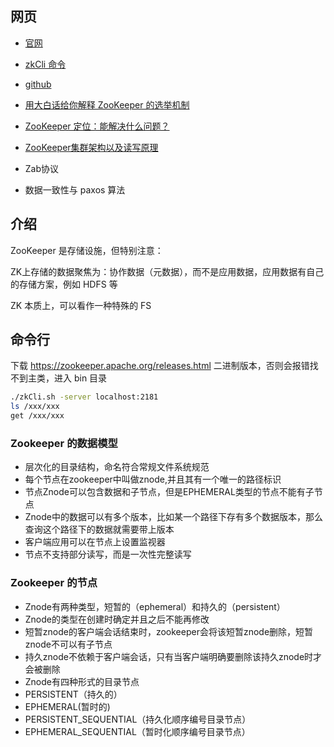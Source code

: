 
## 网页

- [官网](https://zookeeper.apache.org/)
- [zkCli 命令](https://zookeeper.apache.org/doc/r3.6.0/zookeeperCLI.html)
- [github](https://github.com/apache/zookeeper)
- [用大白话给你解释 ZooKeeper 的选举机制](http://dockerone.com/article/696772)
- [ZooKeeper 定位：能解决什么问题？](https://ningg.top/zookeeper-positioning/)
- [ZooKeeper集群架构以及读写原理](https://mp.weixin.qq.com/s/F5cS-W4WyuRwc8dGPVy0dQ)

- Zab协议
- 数据一致性与 paxos 算法


## 介绍

ZooKeeper 是存储设施，但特别注意：

ZK上存储的数据聚焦为：协作数据（元数据），而不是应用数据，应用数据有自己的存储方案，例如 HDFS 等

ZK 本质上，可以看作一种特殊的 FS

## 命令行

下载 https://zookeeper.apache.org/releases.html 二进制版本，否则会报错找不到主类，进入 bin 目录

```bash
./zkCli.sh -server localhost:2181
ls /xxx/xxx
get /xxx/xxx
```


### Zookeeper 的数据模型

- 层次化的目录结构，命名符合常规文件系统规范
- 每个节点在zookeeper中叫做znode,并且其有一个唯一的路径标识
- 节点Znode可以包含数据和子节点，但是EPHEMERAL类型的节点不能有子节点
- Znode中的数据可以有多个版本，比如某一个路径下存有多个数据版本，那么查询这个路径下的数据就需要带上版本
- 客户端应用可以在节点上设置监视器
- 节点不支持部分读写，而是一次性完整读写

### Zookeeper 的节点

- Znode有两种类型，短暂的（ephemeral）和持久的（persistent）
- Znode的类型在创建时确定并且之后不能再修改
- 短暂znode的客户端会话结束时，zookeeper会将该短暂znode删除，短暂znode不可以有子节点
- 持久znode不依赖于客户端会话，只有当客户端明确要删除该持久znode时才会被删除
- Znode有四种形式的目录节点
- PERSISTENT（持久的）
- EPHEMERAL(暂时的)
- PERSISTENT_SEQUENTIAL（持久化顺序编号目录节点）
- EPHEMERAL_SEQUENTIAL（暂时化顺序编号目录节点）

